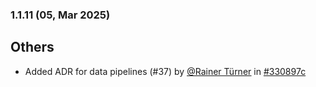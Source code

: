 ### 1.1.11 (05, Mar 2025)
## Others
- Added ADR for data pipelines (#37) by [<u>@Rainer Türner</u>](https://www.github.com/RainerTürner) in [#330897c](https://github.com/buerokratt/Buerokratt-onboarding/commit/330897c)
